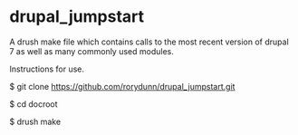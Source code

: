 # drupal_jumpstart

A drush make file which contains calls to the most recent version of drupal 7 as well as many commonly used modules.

Instructions for use.

$ git clone https://github.com/rorydunn/drupal_jumpstart.git

$ cd docroot

$ drush make 
